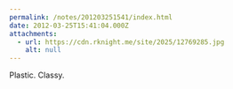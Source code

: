 ```yaml
---
permalink: /notes/201203251541/index.html
date: 2012-03-25T15:41:04.000Z
attachments:
  - url: https://cdn.rknight.me/site/2025/12769285.jpg
    alt: null
---
```


Plastic. Classy.
